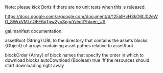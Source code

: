 Note: please kick Boris if there are no unit tests when this is
released.

https://docs.google.com/a/google.com/document/d/125blHvH3kO6fJ02eWD_SWrxVMLnOFE6qTpw2yo3ngcY/edit?hl=en_US

gal.manifest documentation:

assetRoot {String} URL to the directory that contains the assets
blocks {Object} of arrays containing asset pathes relative to assetRoot


blockOrder {Array} of block names that specify the order in which to
download blocks
autoDownload {Boolean} true iff the resources should start downloading
right away
